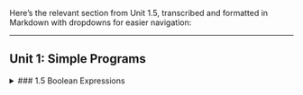 Here’s the relevant section from Unit 1.5, transcribed and formatted in Markdown with dropdowns for easier navigation:

---

## Unit 1: Simple Programs

<details>
  <summary>### 1.5 Boolean Expressions</summary>

Sam is reading his scriptures one day and comes across the following verse from 2 Corinthians:

Every man according as he purposeth in his heart, so let him give; not grudgingly, or of necessity: for God loveth a Cheerful giver. (2 Corinthians 9:7)

Now he wonders: is his offering acceptable to the Lord? To address this issue, he reduces the scripture to a Boolean expression.

#### Objectives

By the end of this class, you will be able to:
- Declare a Boolean variable.
- Convert a logic problem into a Boolean expression.
- Recite the order of operations.

#### Prerequisites

Before reading this section, please make sure you are able to:
- Represent simple equations in C++ (Chapter 1.3).
- Choose the best data-type to represent your data (Chapter 1.2).

#### Overview

Boolean algebra is a way to express logical statements mathematically. This is important because virtually all programs need to have decision making logic. There are three parts to Boolean algebra: Boolean variables (variables enabling the programmer to store the results of Boolean expressions), Boolean operators (operations that can be performed on Boolean variables), and Comparison operators (allowing the programmer to convert a number to a Boolean value by comparing it to some value). The most common operators are:

| Math | English | C++       | Example              |
|------|---------|-----------|----------------------|
| ~    | Not     | !         | ! true               |
| ˄    | And     | &&        | true && false        |
| ˅    | Or      | \|\|      | true \|\| false      |
| =    | Equals  | ==        | x + 5 == 42 / 2      |
| ≠    | Not Equals | !=     | graduated != true    |
| <    | Less than | <       | age < 16             |
| ≤    | Less than or equal to | <= | timeNow <= timeLimit |
| >    | Greater than | >    | age > 65             |
| ≥    | Greater than or equal to | >= | grade >= 90 |

#### And, Or, and Not

The three main logical operators we use in computer programming are And, Or, and Not. These, it turns out, are also commonly used in our spoken language as well. For example, consider the following scripture:

Every man according as he purposeth in his heart, so let him give; not grudgingly, or of necessity: for God loveth a Cheerful giver. (2 Corinthians 9:7)

This can be reduced to the following expression:

acceptable = inHisHeart and not (grudgingly or necessity)

In C++, this will be rendered as:

`bool isAcceptable = isFromHisHeart && ! (isGrudgingly || isOfNecessity);`

This Boolean expression has all three components: And, Or, and Not.

##### AND

The Boolean operator AND evaluates to true only if the left-side and the right-side are both true. If either are false, the expression evaluates to false. Consider the following statement containing a Boolean AND expression:

`bool answer = leftSide && rightSide;`

This can be represented with a truth-table:

| Left-side | AND    | true  | false |
|-----------|--------|-------|-------|
| true      | true   | true  | false |
| false     | false  | false | false |

The AND operator is picky: it evaluates to true only when both sides are true.

##### OR

The Boolean operator OR evaluates to true if either the left-side or the right-side are true. If both are false, the expression evaluates to false. Consider the following statement containing a Boolean OR expression:

`bool answer = leftSide || rightSide;`

The corresponding truth-table is:

| Left-side | OR     | true  | false |
|-----------|--------|-------|-------|
| true      | true   | true  | true  |
| false     | true   | false | true  |

The OR operator is generous: it evaluates to true when either condition is met.

##### NOT

The Boolean operator NOT is a unary operator: only one operand is needed. In other words, it only operates on the value to the right of the operator. NOT evaluates to true when the right-side is false and evaluates to false with the right-side is true. Consider the following statement containing a Boolean NOT expression:

`bool wrong = ! right;`

The corresponding truth-table is:

| NOT       | true  | false |
|-----------|-------|-------|
| Right-side| false | true  |

The NOT operator can be thought of as the "opposite operator."

##### Example

Back to our scripture from the beginning:

Every man according as he purposeth in his heart, so let him give; not grudgingly, or of necessity: for God loveth a Cheerful giver. (2 Corinthians 9:7)

This, as we discussed, is the same as:

`bool isAcceptable = isFromHisHeart && ! (isGrudgingly || isOfNecessity);`

In this case, Sam is giving from his heart (isFromHisHeart = true) and is not giving of necessity (isOfNecessity = false). Unfortunately, he is a bit resentful (isGrudgingly = true). Evaluation is:
1. bool isAcceptable = isFromHisHeart && ! (isGrudgingly || isOfNecessity);
2. bool isAcceptable = true && ! (true || false); // replace variables with values
3. bool isAcceptable = true && ! (true); // true || false -- > true
4. bool isAcceptable = true && false; // ! true -- > false
5. bool isAcceptable = false; // true && false -- > false

Thus we can see that Sam's offering is not acceptable to the Lord. The grudging feelings have wiped out all the virtue from his sacrifice.

##### Comparison Operators

Boolean algebra only works with Boolean values, values that evaluate to either true or false. Often times we need to make logical decisions based on values that are numeric. Comparison operators allow us to make these conversions.

###### Equivalence

The first class of comparison operators consists of statements of equivalence. There are two such operators: equivalence (==) and inequality (!=). These operators will determine whether the values are the same or not. Consider the following code:

`int grade = 100; bool isPerfectScore = (grade == 100);`

In this example, the Boolean variable isPerfectScore will evaluate to true only when grade is 100%. If grade is any other value (including 101%), isPerfectScore will evaluate to false. It is also possible to tell if two values are not the same:

`int numStudents = 21; bool isClassHeldToday = (numStudents != 0);`

Here we can see that we should go to class today. As long as the number of students attending class (numStudents) does not equal zero, class is held.

###### Relative Operators

The final class of comparison operators performs relative (not absolute) evaluations. These are greater than (>), less than (<), greater than or equal to (>=), and less than or equal to (<=). Consider the following example using integers:

`int numBoys = 6; int numGirls = 8; bool isMoreGirls = (numGirls > numBoys);`

This works in much the same way when we compare floating point numbers. Note that since floating point numbers (float, double, long double) are approximations, there is little difference between `>` and `>=`.

`float grade = 82.5; bool hasPassedCS124 = (grade >= 60.0); // passed greater than or equal to 60%`

Finally, we can even use relative operators with chars. In these cases, it is important to remember that each letter in the ASCII table corresponds to a number. While we need not memorize the ASCII table, it is useful to remember that the letters are alphabetical and that uppercase letters are before lowercase letters:

`char letterGrade = 'B' ; bool goodGrade = ('C' >= letterGrade);`

##### Demo - Decision Function

This example will demonstrate how to write a function to help make a decision. This will be a binary decision (choosing between two options) so the return type will be a bool.

**Problem**

Write a program to compute whether a user qualifies for the child tax credit. The rule states you qualify if you make less than $110,000 a year (the actual rule is quite a bit more complex, of course!). Note that you either qualify or you don't: there are only two possible outcomes. If you do quality, then the credit is $1,000 per child. If you don't, no tax credit is awarded.

`What is your income: 115000.00`
`How many children? 2`
`Child Tax Credit: $ 0.00`

Observe how the name of the function implies what true means. In other words, if qualify() returns true, then the user qualifies. If qualify() returns false, then the user doesn't. Always make sure the name of the function implies what true means when working with a bool function.

The next part is computing the credit to be awarded. This will require an IF statement which will be discussed next chapter.

`if (qualify(income))`
`cout << 1000.00 * (float)numChildren << endl;`
`else`
`cout << 
